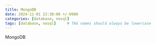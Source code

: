 ```yaml
---
title: MongoDB
date: 2024-11-01 22:30:00 +/-0900
categories: [database, nosql]
tags: [database, nosql]     # TAG names should always be lowercase
---
```



MongoDB
